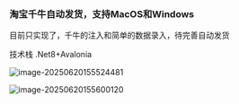 

### 淘宝千牛自动发货，支持MacOS和Windows

目前只实现了，千牛的注入和简单的数据录入，待完善自动发货

技术栈 .Net8+Avalonia


![image-20250620155524481](https://worklink.oss-cn-hangzhou.aliyuncs.com/401413F394925F19CFCD26AAE98F4C20.png)

![image-20250620155600120](https://worklink.oss-cn-hangzhou.aliyuncs.com/E9382B03E2949CC2DC2E4D421E7D9D02.png)
